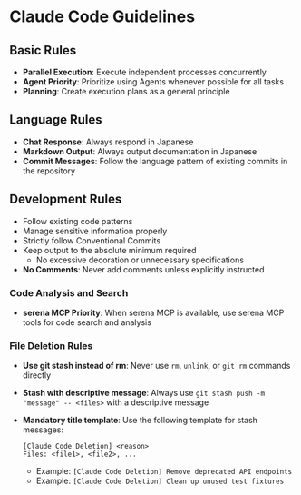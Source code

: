 # Claude Code Guidelines

## Basic Rules

- **Parallel Execution**: Execute independent processes concurrently
- **Agent Priority**: Prioritize using Agents whenever possible for all tasks
- **Planning**: Create execution plans as a general principle

## Language Rules

- **Chat Response**: Always respond in Japanese
- **Markdown Output**: Always output documentation in Japanese
- **Commit Messages**: Follow the language pattern of existing commits in the repository

## Development Rules

- Follow existing code patterns
- Manage sensitive information properly
- Strictly follow Conventional Commits
- Keep output to the absolute minimum required
  - No excessive decoration or unnecessary specifications
- **No Comments**: Never add comments unless explicitly instructed

### Code Analysis and Search

- **serena MCP Priority**: When serena MCP is available, use serena MCP tools for code search and analysis

### File Deletion Rules

- **Use git stash instead of rm**: Never use `rm`, `unlink`, or `git rm` commands directly
- **Stash with descriptive message**: Always use `git stash push -m "message" -- <files>` with a descriptive message
- **Mandatory title template**: Use the following template for stash messages:

  ```text
  [Claude Code Deletion] <reason>
  Files: <file1>, <file2>, ...
  ```

  - Example: `[Claude Code Deletion] Remove deprecated API endpoints`
  - Example: `[Claude Code Deletion] Clean up unused test fixtures`
